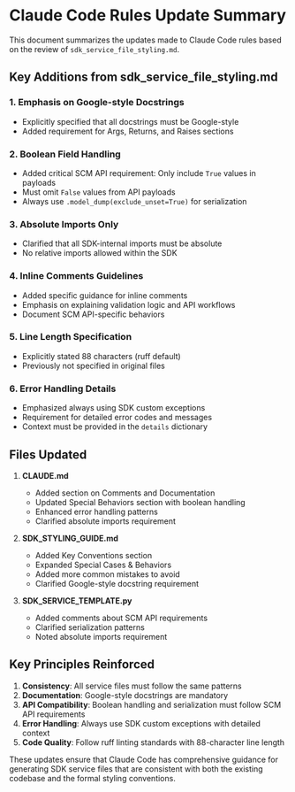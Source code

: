 # Claude Code Rules Update Summary

This document summarizes the updates made to Claude Code rules based on the review of `sdk_service_file_styling.md`.

## Key Additions from sdk_service_file_styling.md

### 1. Emphasis on Google-style Docstrings

- Explicitly specified that all docstrings must be Google-style
- Added requirement for Args, Returns, and Raises sections

### 2. Boolean Field Handling

- Added critical SCM API requirement: Only include `True` values in payloads
- Must omit `False` values from API payloads
- Always use `.model_dump(exclude_unset=True)` for serialization

### 3. Absolute Imports Only

- Clarified that all SDK-internal imports must be absolute
- No relative imports allowed within the SDK

### 4. Inline Comments Guidelines

- Added specific guidance for inline comments
- Emphasis on explaining validation logic and API workflows
- Document SCM API-specific behaviors

### 5. Line Length Specification

- Explicitly stated 88 characters (ruff default)
- Previously not specified in original files

### 6. Error Handling Details

- Emphasized always using SDK custom exceptions
- Requirement for detailed error codes and messages
- Context must be provided in the `details` dictionary

## Files Updated

1. **CLAUDE.md**

   - Added section on Comments and Documentation
   - Updated Special Behaviors section with boolean handling
   - Enhanced error handling patterns
   - Clarified absolute imports requirement

2. **SDK_STYLING_GUIDE.md**

   - Added Key Conventions section
   - Expanded Special Cases & Behaviors
   - Added more common mistakes to avoid
   - Clarified Google-style docstring requirement

3. **SDK_SERVICE_TEMPLATE.py**
   - Added comments about SCM API requirements
   - Clarified serialization patterns
   - Noted absolute imports requirement

## Key Principles Reinforced

1. **Consistency**: All service files must follow the same patterns
2. **Documentation**: Google-style docstrings are mandatory
3. **API Compatibility**: Boolean handling and serialization must follow SCM API requirements
4. **Error Handling**: Always use SDK custom exceptions with detailed context
5. **Code Quality**: Follow ruff linting standards with 88-character line length

These updates ensure that Claude Code has comprehensive guidance for generating SDK service files that are consistent with both the existing codebase and the formal styling conventions.
